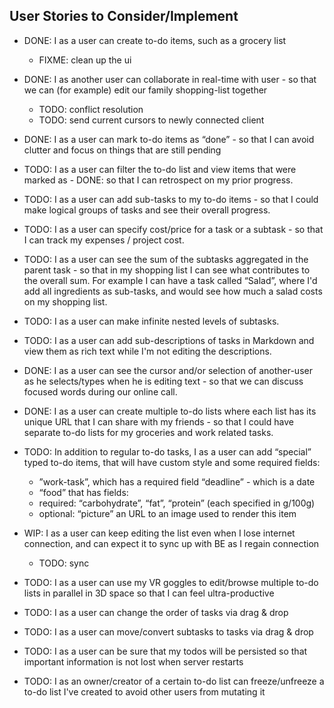 ## User Stories to Consider/Implement
- DONE: I as a user can create to-do items, such as a grocery list
  - FIXME: clean up the ui

- DONE: I as another user can collaborate in real-time with user - so that we
can (for example) edit our family shopping-list together
  - TODO: conflict resolution
  - TODO: send current cursors to newly connected client

- DONE: I as a user can mark to-do items as “done” - so that I can avoid clutter and focus on
things that are still pending

- TODO: I as a user can filter the to-do list and view items that were marked as - DONE: so that I
can retrospect on my prior progress.

- TODO: I as a user can add sub-tasks to my to-do items - so that I could make logical groups
of tasks and see their overall progress.

- TODO: I as a user can specify cost/price for a task or a subtask - so that I can track my
expenses / project cost.

- TODO: I as a user can see the sum of the subtasks aggregated in the parent task - so that in
my shopping list I can see what contributes to the overall sum. For example I can
have a task called “Salad”, where I'd add all ingredients as sub-tasks, and would see
how much a salad costs on my shopping list.

- TODO: I as a user can make infinite nested levels of subtasks.

- TODO: I as a user can add sub-descriptions of tasks in Markdown and view them as rich
text while I'm not editing the descriptions.

- DONE: I as a user can see the cursor and/or selection of another-user as he selects/types
when he is editing text - so that we can discuss focused words during our online call.

- DONE: I as a user can create multiple to-do lists where each list has its unique URL that I
can share with my friends - so that I could have separate to-do lists for my groceries
and work related tasks.

- TODO: In addition to regular to-do tasks, I as a user can add “special” typed to-do items, that
will have custom style and some required fields:
  - ”work-task”, which has a required field “deadline” - which is a date
  - “food” that has fields:
  - required: “carbohydrate”, “fat”, “protein” (each specified in g/100g)
  - optional: “picture” an URL to an image used to render this item

- WIP: I as a user can keep editing the list even when I lose internet connection, and can
expect it to sync up with BE as I regain connection
  - TODO: sync

- TODO: I as a user can use my VR goggles to edit/browse multiple to-do lists in parallel in 3D
space so that I can feel ultra-productive

- TODO: I as a user can change the order of tasks via drag & drop

- TODO: I as a user can move/convert subtasks to tasks via drag & drop

- TODO: I as a user can be sure that my todos will be persisted so that important information
is not lost when server restarts

- TODO: I as an owner/creator of a certain to-do list can freeze/unfreeze a to-do list I've
created to avoid other users from mutating it
